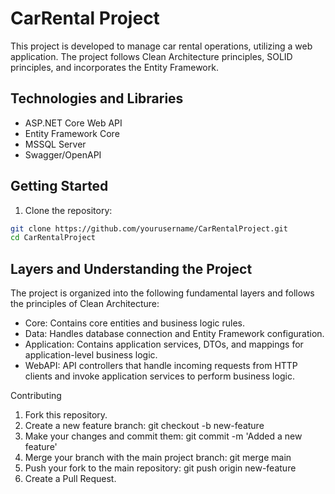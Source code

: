 # CarRental Project

This project is developed to manage car rental operations, utilizing a web application. The project follows Clean Architecture principles, SOLID principles, and incorporates the Entity Framework.

## Technologies and Libraries
- ASP.NET Core Web API
- Entity Framework Core
- MSSQL Server
- Swagger/OpenAPI

## Getting Started

1. Clone the repository:

```bash
git clone https://github.com/yourusername/CarRentalProject.git
cd CarRentalProject
```
## Layers and Understanding the Project
The project is organized into the following fundamental layers and follows the principles of Clean Architecture:

- Core: Contains core entities and business logic rules.
- Data: Handles database connection and Entity Framework configuration.
- Application: Contains application services, DTOs, and mappings for application-level business logic.
- WebAPI: API controllers that handle incoming requests from HTTP clients and invoke application services to perform business logic.

Contributing
1. Fork this repository.
2. Create a new feature branch: git checkout -b new-feature
3. Make your changes and commit them: git commit -m 'Added a new feature'
4. Merge your branch with the main project branch: git merge main
5. Push your fork to the main repository: git push origin new-feature
6. Create a Pull Request.
